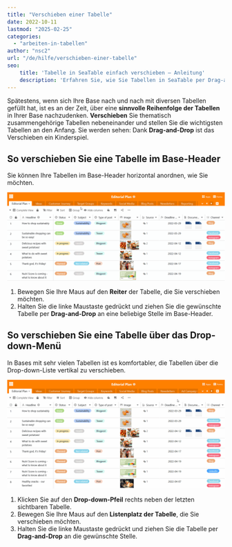 ```yaml
---
title: "Verschieben einer Tabelle"
date: 2022-10-11
lastmod: "2025-02-25"
categories: 
  - "arbeiten-in-tabellen"
author: "nsc2"
url: "/de/hilfe/verschieben-einer-tabelle"
seo:
    title: 'Tabelle in SeaTable einfach verschieben – Anleitung'
    description: 'Erfahren Sie, wie Sie Tabellen in SeaTable per Drag-and-Drop oder Drop-down-Menü in der gewünschten Reihenfolge anordnen und strukturieren.'
---
```


Spätestens, wenn sich Ihre Base nach und nach mit diversen Tabellen gefüllt hat, ist es an der Zeit, über eine **sinnvolle Reihenfolge der Tabellen** in Ihrer Base nachzudenken. **Verschieben** Sie thematisch zusammengehörige Tabellen nebeneinander und stellen Sie die wichtigsten Tabellen an den Anfang. Sie werden sehen: Dank **Drag-and-Drop** ist das Verschieben ein Kinderspiel.

## So verschieben Sie eine Tabelle im Base-Header

Sie können Ihre Tabellen im Base-Header horizontal anordnen, wie Sie möchten.

![Tabellen im Base-Header verschieben](images/Tabellen-im-Base-Header-verschieben.gif)

1. Bewegen Sie Ihre Maus auf den **Reiter** der Tabelle, die Sie verschieben möchten.
2. Halten Sie die linke Maustaste gedrückt und ziehen Sie die gewünschte Tabelle per **Drag-and-Drop** an eine beliebige Stelle im Base-Header.

## So verschieben Sie eine Tabelle über das Drop-down-Menü

In Bases mit sehr vielen Tabellen ist es komfortabler, die Tabellen über die Drop-down-Liste vertikal zu verschieben.

![Tabellen über das Drop-down-Menü verschieben](images/Tabellen-ueber-das-Drop-down-Menue-verschieben.gif)

1. Klicken Sie auf den **Drop-down-Pfeil** rechts neben der letzten sichtbaren Tabelle.
2. Bewegen Sie Ihre Maus auf den **Listenplatz der Tabelle**, die Sie verschieben möchten.
3. Halten Sie die linke Maustaste gedrückt und ziehen Sie die Tabelle per **Drag-and-Drop** an die gewünschte Stelle.
